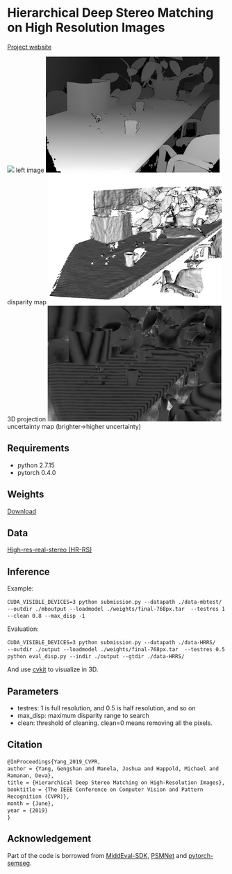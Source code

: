 # Hierarchical Deep Stereo Matching on High Resolution Images
[Project website](http://www.contrib.andrew.cmu.edu/~gengshay/cvpr19stereo)

<img src="data-mbtest/CrusadeP/im0.png" width="400">
left image
<img src="mboutput/CrusadeP-disp.png" width="400">
disparity map
<img src="mboutput/CrusadeP/capture_000.png" width="400">
3D projection
<img src="mboutput/CrusadeP-ent.png" width="400">
uncertainty map (brighter->higher uncertainty)

## Requirements
- python 2.7.15
- pytorch 0.4.0

## Weights
[Download](https://drive.google.com/file/d/1BlH7IafX-X0A5kFPd50WkZXqxo0_gtoI/view?usp=sharing)

## Data
[High-res-real-stereo (HR-RS)](https://drive.google.com/file/d/1UTkOgw5IO-GcVYapzCdzrmjbjkGMyOH4/view?usp=sharing)

## Inference
Example:
```
CUDA_VISIBLE_DEVICES=3 python submission.py --datapath ./data-mbtest/   --outdir ./mboutput --loadmodel ./weights/final-768px.tar  --testres 1 --clean 0.8 --max_disp -1
```

Evaluation:
```
CUDA_VISIBLE_DEVICES=3 python submission.py --datapath ./data-HRRS/   --outdir ./output --loadmodel ./weights/final-768px.tar  --testres 0.5
python eval_disp.py --indir ./output --gtdir ./data-HRRS/
```

And use [cvkit](https://github.com/roboception/cvkit) to visualize in 3D.

## Parameters
- testres: 1 is full resolution, and 0.5 is half resolution, and so on
- max_disp: maximum disparity range to search
- clean: threshold of cleaning. clean=0 means removing all the pixels.

## Citation
```
@InProceedings{Yang_2019_CVPR,
author = {Yang, Gengshan and Manela, Joshua and Happold, Michael and Ramanan, Deva},
title = {Hierarchical Deep Stereo Matching on High-Resolution Images},
booktitle = {The IEEE Conference on Computer Vision and Pattern Recognition (CVPR)},
month = {June},
year = {2019}
}
```

## Acknowledgement
Part of the code is borrowed from [MiddEval-SDK](http://vision.middlebury.edu/stereo/submit3/), [PSMNet](https://github.com/JiaRenChang/PSMNet) and [pytorch-semseg](https://github.com/meetshah1995/pytorch-semseg).



